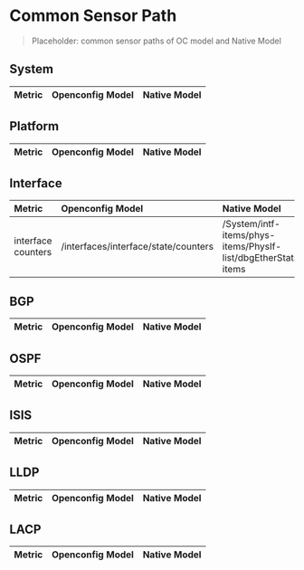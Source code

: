 # Common Sensor Path

> Placeholder: common sensor paths of OC model and Native Model

## System

| Metric      | Openconfig Model | Native Model |
| :--- | :--- | :--- |

## Platform

| Metric      | Openconfig Model | Native Model |
| :--- | :--- | :--- |

## Interface
| Metric      | Openconfig Model | Native Model |
| :--- | :--- | :--- |
| interface counters | 	/interfaces/interface/state/counters | 	/System/intf-items/phys-items/PhysIf-list/dbgEtherStats-items |

## BGP
| Metric      | Openconfig Model | Native Model |
| :--- | :--- | :--- |

## OSPF
| Metric      | Openconfig Model | Native Model |
| :--- | :--- | :--- |

## ISIS
| Metric      | Openconfig Model | Native Model |
| :--- | :--- | :--- |

## LLDP
| Metric      | Openconfig Model | Native Model |
| :--- | :--- | :--- |

## LACP
| Metric      | Openconfig Model | Native Model |
| :--- | :--- | :--- |

